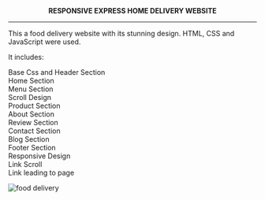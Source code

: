 <center><b>RESPONSIVE EXPRESS HOME DELIVERY WEBSITE</b></center>
<hr>
This a food delivery website with its stunning design.
HTML, CSS and JavaScript were used. 

It includes: 

Base Css and Header Section <br> 
Home Section <br>
Menu Section <br>
Scroll Design <br>
Product Section <br>
About Section <br>
Review Section <br>
Contact Section <br>
Blog Section <br>
Footer Section <br> 
Responsive Design <br>
Link Scroll <br>
Link leading to page <br>


![food delivery](https://github.com/funwithpeeves/My-Web-Site/assets/164248954/cf957c55-8509-472d-9430-ba8d2b94b7bd)
